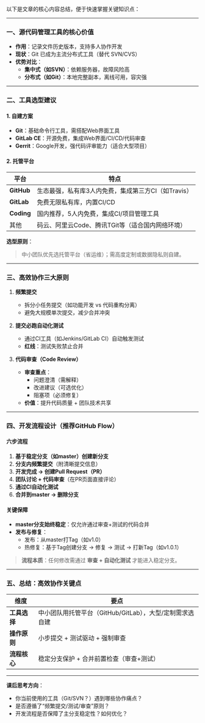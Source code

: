 以下是文章的核心内容总结，便于快速掌握关键知识点：

---

### 一、源代码管理工具的核心价值
- **作用**：记录文件历史版本，支持多人协作开发
- **现状**：Git 已成为主流分布式工具（替代 SVN/CVS）
- **优势对比**：
  - **集中式（如SVN）**：依赖服务器，故障风险高
  - **分布式（如Git）**：本地完整副本，离线可用，容灾强

---

### 二、工具选型建议
#### 1. 自建方案
- **Git**：基础命令行工具，需搭配Web界面工具
- **GitLab CE**：开源免费，集成Web界面/CI/CD/代码审查
- **Gerrit**：Google开发，强代码评审能力（适合大型项目）

#### 2. 托管平台

| 平台         | 特点                             |
| ---------- | ------------------------------ |
| **GitHub** | 生态最强，私有库3人内免费，集成第三方CI（如Travis） |
| **GitLab** | 免费无限私有库，内置CI/CD                |
| **Coding** | 国内推荐，5人内免费，集成CI/项目管理工具         |
| 其他         | 码云、阿里云Code、腾讯TGit等（适合国内网络环境）   |

**选型原则**：  
> 中小团队优先选托管平台（省运维）；需高度定制或数据隐私则自建。

---

### 三、高效协作三大原则
1. **频繁提交**  
   - 拆分小任务提交（如功能开发 vs 代码重构分离）
   - 避免大规模单次提交，减少合并冲突

2. **提交必跑自动化测试**  
   - 通过CI工具（如Jenkins/GitLab CI）自动触发测试
   - **红线**：测试失败禁止合并

3. **代码审查（Code Review）**  
   - **审查重点**：  
     - 问题澄清（需解释）
     - 改进建议（可选优化）
     - 阻塞项（必须修复）
   - **价值**：提升代码质量 + 团队技术共享

---

### 四、开发流程设计（推荐GitHub Flow）
#### 六步流程
1. **基于稳定分支（如master）创建新分支**
2. **分支内频繁提交**（附清晰提交信息）
3. **开发完成 → 创建Pull Request（PR）**
4. **团队讨论 + 代码审查**（在PR页面直接评论）
5. **通过CI自动化测试**
6. **合并到master → 删除分支**

#### 关键保障
- **master分支始终稳定**：仅允许通过审查+测试的代码合并
- **发布与修复**：  
  - 发布：从master打Tag（如v1.0）
  - 热修复：基于Tag创建分支 → 修复 → 测试 → 打新Tag（如v1.0.1）

> **流程本质**：任何修改需通过 **审查 + 自动化测试** 才能进入稳定分支。

---

### 五、总结：高效协作关键点

| 维度       | 要点                                  |
| -------- | ----------------------------------- |
| **工具选择** | 中小团队用托管平台（GitHub/GitLab），大型/定制需求选自建 |
| **操作原则** | 小步提交 + 测试驱动 + 强制审查                  |
| **流程核心** | 稳定分支保护 + 合并前置检查（审查+测试）              |

---

**课后思考方向**：  
- 你当前使用的工具（Git/SVN？）遇到哪些协作痛点？  
- 是否遵循了“频繁提交/测试/审查”原则？  
- 开发流程是否保障了主分支稳定性？如何优化？